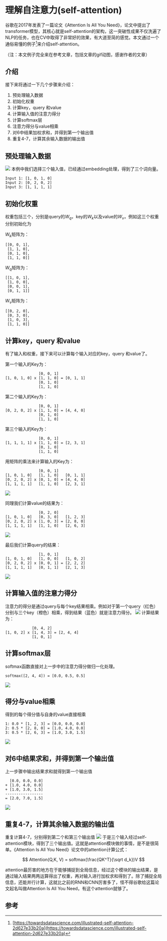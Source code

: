 # 理解自注意力(self-attention)
谷歌在2017年发表了一篇论文《Attention Is All You Need》，论文中提出了transformer模型，其核心就是self-attention的架构，这一突破性成果不仅洗遍了NLP的任务，也在CV中取得了非常好的效果，有大道至简的感觉。本文通过一个通俗易懂的例子[^1]来介绍self-attention。

（注：本文例子完全来在参考文章，包括文章的gif动图，感谢作者的文章）

## 介绍
接下来将通过一下几个步骤来介绍：
1. 预处理输入数据
2. 初始化权重
3. 计算key，query 和value
4. 计算输入值的注意力得分
5. 计算softmax层
6. 注意力得分与value相乘
7. 对6中结果加权求和，并得到第一个输出值
8. 重复4-7，计算其余输入数据的输出值

## 预处理输入数据
![](https://miro.medium.com/max/1400/1*hmvdDXrxhJsGhOQClQdkBA.png)
本例中我们选择三个输入值，已经通过embedding处理，得到了三个词向量。
```
Input 1: [1, 0, 1, 0] 
Input 2: [0, 2, 0, 2]
Input 3: [1, 1, 1, 1]
```

## 初始化权重
权重包括三个，分别是query的$W_q$，key的$W_k$以及value的$W_v$，例如这三个权重分别初始化为

$W_k$矩阵为：
```
[[0, 0, 1],
 [1, 1, 0],
 [0, 1, 0],
 [1, 1, 0]]
```
$W_q$矩阵为：
```
[[1, 0, 1],
 [1, 0, 0],
 [0, 0, 1],
 [0, 1, 1]]
```
$W_v$矩阵为：
```
[[0, 2, 0],
 [0, 3, 0],
 [1, 0, 3],
 [1, 1, 0]]
```
## 计算key，query 和value
有了输入和权重，接下来可以计算每个输入对应的key，query 和value了。

第一个输入的Key为：

```
               [0, 0, 1]
[1, 0, 1, 0] x [1, 1, 0] = [0, 1, 1]
               [0, 1, 0]
               [1, 1, 0]
```
第二个输入的Key为：

```
               [0, 0, 1]
[0, 2, 0, 2] x [1, 1, 0] = [4, 4, 0]
               [0, 1, 0]
               [1, 1, 0]
```
第三个输入的Key为：
```
               [0, 0, 1]
[1, 1, 1, 1] x [1, 1, 0] = [2, 3, 1]
               [0, 1, 0]
               [1, 1, 0]
```
用矩阵的乘法来计算输入的Key为：

```
               [0, 0, 1]
[1, 0, 1, 0]   [1, 1, 0]   [0, 1, 1]
[0, 2, 0, 2] x [0, 1, 0] = [4, 4, 0]
[1, 1, 1, 1]   [1, 1, 0]   [2, 3, 1]
```

![](https://miro.medium.com/max/1400/1*dr6NIaTfTxEWzxB2rc0JWg.gif)

同理我们计算value的结果为：
```
               [0, 2, 0]
[1, 0, 1, 0]   [0, 3, 0]   [1, 2, 3] 
[0, 2, 0, 2] x [1, 0, 3] = [2, 8, 0]
[1, 1, 1, 1]   [1, 1, 0]   [2, 6, 3]
```
![](https://miro.medium.com/max/1400/1*5kqW7yEwvcC0tjDOW3Ia-A.gif)

最后我们计算query的结果：
```
               [1, 0, 1]
[1, 0, 1, 0]   [1, 0, 0]   [1, 0, 2]
[0, 2, 0, 2] x [0, 0, 1] = [2, 2, 2]
[1, 1, 1, 1]   [0, 1, 1]   [2, 1, 3]
```
![](https://miro.medium.com/max/1400/1*wO_UqfkWkv3WmGQVHvrMJw.gif)

## 计算输入值的注意力得分
注意力的得分是通过query与每个key结果相乘。例如对于第一个query（红色）分别与三个key（橙色）相乘，得到结果（蓝色）就是注意力得分。
![](https://miro.medium.com/max/1400/1*u27nhUppoWYIGkRDmYFN2A.gif)
计算结果为：

```
            [0, 4, 2]
[1, 0, 2] x [1, 4, 3] = [2, 4, 4]
            [1, 0, 1]
```

## 计算softmax层
softmax函数直接对上一步中的注意力得分做归一化处理。

```
softmax([2, 4, 4]) = [0.0, 0.5, 0.5]
```
![](https://miro.medium.com/max/1400/1*jf__2D8RNCzefwS0TP1Kyg.gif)

## 得分与value相乘
得到的每个得分值与自身的value直接相乘
```
1: 0.0 * [1, 2, 3] = [0.0, 0.0, 0.0]
2: 0.5 * [2, 8, 0] = [1.0, 4.0, 0.0]
3: 0.5 * [2, 6, 3] = [1.0, 3.0, 1.5]
```
![](https://miro.medium.com/max/1400/1*9cTaJGgXPbiJ4AOCc6QHyA.gif)

## 对6中结果求和，并得到第一个输出值
上一步骤中输出结果求和就得到第一个输出值

```
  [0.0, 0.0, 0.0]
+ [1.0, 4.0, 0.0]
+ [1.0, 3.0, 1.5]
-----------------
= [2.0, 7.0, 1.5]
```
![](https://miro.medium.com/max/1400/1*1je5TwhVAwwnIeDFvww3ew.gif)

## 重复4-7，计算其余输入数据的输出值
重复计算4-7，分别得到第二个和第三个输出值
![](https://miro.medium.com/max/1400/1*G8thyDVqeD8WHim_QzjvFg.gif)
于是三个输入经过self-attention模块，得到了三个输出值。这就是attention模块做的事情，是不是很简单。《Attention Is All You Need》论文中的attention计算公式：

$$
Attention(Q,K, V) = softmax(\frac{QK^T}{\sqrt d_k})V
$$

attention最厉害的地方在于能够捕捉到全局信息，经过这个模块的输出结果，是通过输入结果两两运算得出了权重，再对输入进行加权求和得到了。除了捕捉全局信息，还能并行计算，这就比之前的RNN和CNN厉害多了，怪不得谷歌给这篇论文起名叫做Attention Is All You Need，有这个attention就够了。

## 参考
[^1]: [https://towardsdatascience.com/illustrated-self-attention-2d627e33b20a](https://towardsdatascience.com/illustrated-self-attention-2d627e33b20a)